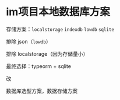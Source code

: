 # im项目本地数据库方案

存储方案：`localstorage` `indexdb` `lowdb` `sqlite`

排除 json（`lowdb`）

排除 localstorage（因为存储量小）

最终选择：typeorm + sqlite

改

数据库选型方案，数据存储方案